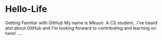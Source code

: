 # Hello-Life
Getting Familiar with GitHub
My name is Mkuuri. A CS student.. I've heard alot about GitHub and I'm looking forward to contributing and learning on here!
....
